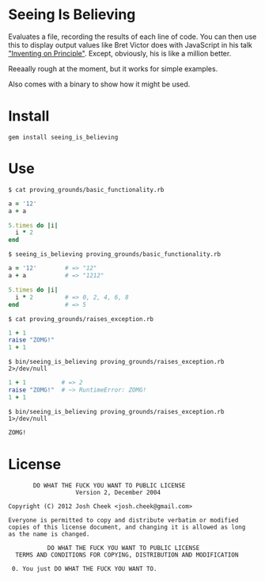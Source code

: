 Seeing Is Believing
===================

Evaluates a file, recording the results of each line of code.
You can then use this to display output values like Bret Victor does with JavaScript in his talk ["Inventing on Principle"][inventing_on_principle].
Except, obviously, his is like a million better.

Reeaally rough at the moment, but it works for simple examples.

Also comes with a binary to show how it might be used.

Install
=======

    gem install seeing_is_believing

Use
===

    $ cat proving_grounds/basic_functionality.rb

```ruby
a = '12'
a + a

5.times do |i|
  i * 2
end
```

    $ seeing_is_believing proving_grounds/basic_functionality.rb

```ruby
a = '12'        # => "12"
a + a           # => "1212"

5.times do |i|
  i * 2         # => 0, 2, 4, 6, 8
end             # => 5
```

    $ cat proving_grounds/raises_exception.rb

```ruby
1 + 1
raise "ZOMG!"
1 + 1
```

    $ bin/seeing_is_believing proving_grounds/raises_exception.rb 2>/dev/null

```ruby
1 + 1          # => 2
raise "ZOMG!"  # ~> RuntimeError: ZOMG!
1 + 1
```

    $ bin/seeing_is_believing proving_grounds/raises_exception.rb 1>/dev/null

```bash
ZOMG!
```

License
=======

           DO WHAT THE FUCK YOU WANT TO PUBLIC LICENSE
                       Version 2, December 2004

    Copyright (C) 2012 Josh Cheek <josh.cheek@gmail.com>

    Everyone is permitted to copy and distribute verbatim or modified
    copies of this license document, and changing it is allowed as long
    as the name is changed.

               DO WHAT THE FUCK YOU WANT TO PUBLIC LICENSE
      TERMS AND CONDITIONS FOR COPYING, DISTRIBUTION AND MODIFICATION

     0. You just DO WHAT THE FUCK YOU WANT TO.



[inventing_on_principle]: http://vimeo.com/36579366

